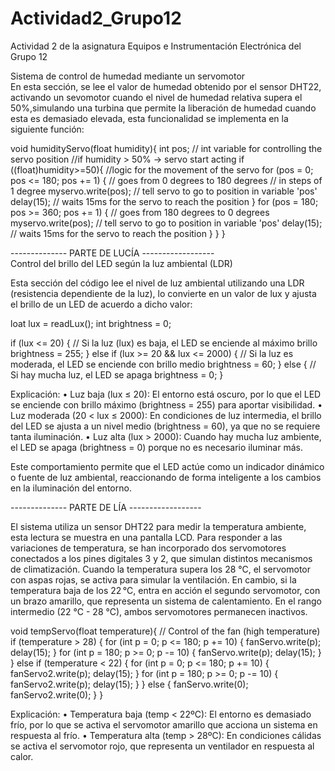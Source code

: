 # Actividad2_Grupo12
Actividad 2 de la asignatura Equipos e Instrumentación Electrónica del Grupo 12

Sistema de control de humedad mediante un servomotor<br/>
En esta sección, se lee el valor de humedad obtenido por el sensor DHT22, activando un sevomotor cuando el nivel de humedad relativa supera el 50%,simulando una turbina que permite la liberación de humedad cuando esta es demasiado elevada, esta funcionalidad se implementa en la siguiente función:

void humidityServo(float humidity){
  int pos; // int variable for controlling the servo position
  //if humidity > 50% -> servo start acting
  if ((float)humidity>=50){ 
    //logic for the movement of the servo
    for (pos = 0; pos <= 180; pos += 1) { // goes from 0 degrees to 180 degrees
      // in steps of 1 degree
      myservo.write(pos);              // tell servo to go to position in variable 'pos'
      delay(15);                       // waits 15ms for the servo to reach the position
    }
    for (pos = 180; pos >= 360; pos += 1) { // goes from 180 degrees to 0 degrees
      myservo.write(pos);              // tell servo to go to position in variable 'pos'
      delay(15);                       // waits 15ms for the servo to reach the position
    }
  }
}<br/>


-------------- PARTE DE LUCÍA ------------------<br/>
Control del brillo del LED según la luz ambiental (LDR)

Esta sección del código lee el nivel de luz ambiental utilizando una LDR (resistencia dependiente de la luz), lo convierte en un valor de lux y ajusta el brillo de un LED de acuerdo a dicho valor:

loat lux = readLux();
int brightness = 0;

if (lux <= 20) {
    // Si la luz (lux) es baja, el LED se enciende al máximo brillo
    brightness = 255;
} else if (lux >= 20 && lux <= 2000) {
    // Si la luz es moderada, el LED se enciende con brillo medio
    brightness = 60;
} else {
    // Si hay mucha luz, el LED se apaga
    brightness = 0;
}

Explicación:
	•	Luz baja (lux ≤ 20):
El entorno está oscuro, por lo que el LED se enciende con brillo máximo (brightness = 255) para aportar visibilidad.
	•	Luz moderada (20 < lux ≤ 2000):
En condiciones de luz intermedia, el brillo del LED se ajusta a un nivel medio (brightness = 60), ya que no se requiere tanta iluminación.
	•	Luz alta (lux > 2000):
Cuando hay mucha luz ambiente, el LED se apaga (brightness = 0) porque no es necesario iluminar más.

Este comportamiento permite que el LED actúe como un indicador dinámico o fuente de luz ambiental, reaccionando de forma inteligente a los cambios en la iluminación del entorno.

-------------- PARTE DE LÍA ------------------<br/>

El sistema utiliza un sensor DHT22 para medir la temperatura ambiente, esta lectura se muestra en una pantalla LCD. Para responder a las variaciones de temperatura, se han incorporado dos servomotores conectados a los pines digitales 3 y 2, que simulan distintos mecanismos de climatización. Cuando la temperatura supera los 28 °C, el servomotor con aspas rojas, se activa para simular la ventilación. En cambio, si la temperatura baja de los 22 °C, entra en acción el segundo servomotor, con un brazo amarillo, que representa un sistema de calentamiento. En el rango intermedio (22 °C - 28 °C), ambos servomotores permanecen inactivos.

void tempServo(float temperature){
    // Control of the fan (high temperature)
    if (temperature > 28) {
      for (int p = 0; p <= 180; p += 10) {
      fanServo.write(p);
      delay(15);
      }
      for (int p = 180; p >= 0; p -= 10) {
      fanServo.write(p);
      delay(15);
      }
    } else if (temperature < 22) {
      for (int p = 0; p <= 180; p += 10) {
      fanServo2.write(p);
      delay(15);
      }
      for (int p = 180; p >= 0; p -= 10) {
      fanServo2.write(p);
      delay(15);
      }
    } else {
      fanServo.write(0);
      fanServo2.write(0);
    }
}

Explicación:
	•	Temperatura baja (temp < 22ºC):
El entorno es demasiado frío, por lo que se activa el servomotor amarillo que acciona un sistema en respuesta al frío.
	•	Temperatura alta (temp > 28ºC):
En condiciones cálidas se activa el servomotor rojo, que representa un ventilador en respuesta al calor.
